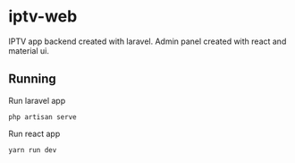 # iptv-web
IPTV app backend created with laravel. Admin panel created with react and material ui.

## Running
Run laravel app
```
php artisan serve
```
Run react app
```
yarn run dev
```
